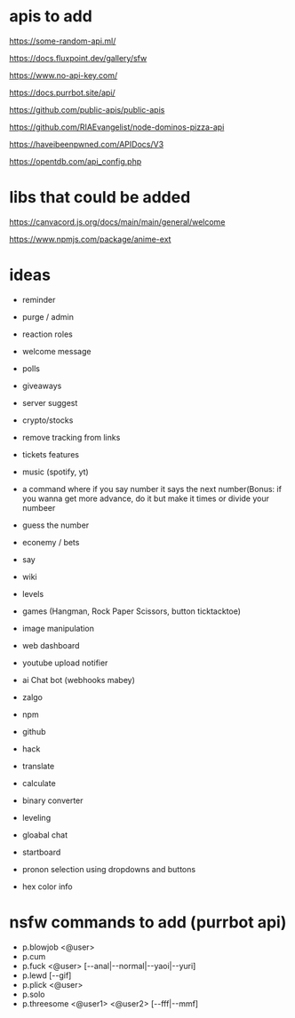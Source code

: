 # apis to add
https://some-random-api.ml/

https://docs.fluxpoint.dev/gallery/sfw

https://www.no-api-key.com/

https://docs.purrbot.site/api/

https://github.com/public-apis/public-apis

https://github.com/RIAEvangelist/node-dominos-pizza-api

https://haveibeenpwned.com/APIDocs/V3

https://opentdb.com/api_config.php


# libs that could be added
https://canvacord.js.org/docs/main/main/general/welcome

https://www.npmjs.com/package/anime-ext


# ideas
- reminder
- purge / admin
- reaction roles
- welcome message
- polls 
- giveaways 
- server suggest 
- crypto/stocks 
- remove tracking from links 

- tickets features
- music  (spotify, yt)
- a command where if you say number it says the next number(Bonus: if you wanna get more advance, do it but make it times or divide your numbeer
- guess the number
- econemy / bets 
- say 
- wiki
- levels
- games (Hangman, Rock Paper Scissors, button ticktacktoe)
- image manipulation
- web dashboard
- youtube upload notifier
- ai Chat bot (webhooks mabey)

- zalgo
- npm
- github
- hack
- translate
- calculate
- binary converter

- leveling
- gloabal chat
- startboard
- pronon selection using dropdowns and buttons
- hex color info

# nsfw commands to add (purrbot api)
- p.blowjob <@user>
- p.cum
- p.fuck <@user> [--anal|--normal|--yaoi|--yuri]
- p.lewd [--gif]
- p.plick <@user>
- p.solo
- p.threesome <@user1> <@user2> [--fff|--mmf]